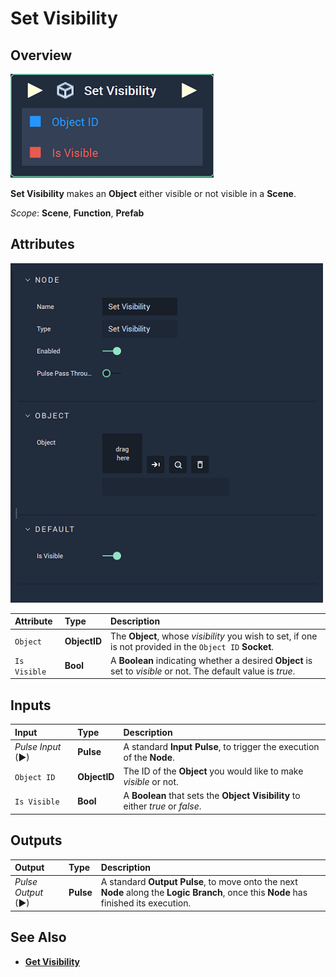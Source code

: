 # Set Visibility

## Overview

![The Set Visibility Node.](../../../.gitbook/assets/node-set-visibility.png)

**Set Visibility** makes an **Object** either visible or not visible in a **Scene**.

*Scope*: **Scene**, **Function**, **Prefab**

## Attributes

![The Set Visibility Node Attributes.](../../../.gitbook/assets/node-set-visibility-attr.png)

| Attribute | Type | Description |
| :--- | :--- | :--- |
| `Object` | **ObjectID** | The **Object**, whose _visibility_ you wish to set, if one is not provided in the `Object ID` **Socket**. |
| `Is Visible` | **Bool** | A **Boolean** indicating whether a desired **Object** is set to _visible_ or not. The default value is _true_. |

## Inputs

| Input | Type | Description |
| :--- | :--- | :--- |
| _Pulse Input_ \(►\) | **Pulse** | A standard **Input Pulse**, to trigger the execution of the **Node**. |
| `Object ID` | **ObjectID** | The ID of the **Object** you would like to make _visible_ or not. |
| `Is Visible` | **Bool** | A **Boolean** that sets the **Object** **Visibility** to either _true_ or _false_. |

## Outputs

| Output | Type | Description |
| :--- | :--- | :--- |
| _Pulse Output_ \(►\) | **Pulse** | A standard **Output Pulse**, to move onto the next **Node** along the **Logic Branch**, once this **Node** has finished its execution. |

## See Also

* [**Get Visibility**](get-visibility.md)

